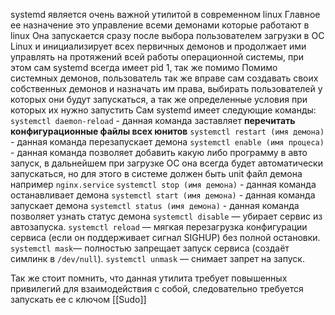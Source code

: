 systemd является очень важной утилитой в современном linux
Главное ее назначение это управление всеми демонами которые работают в linux
Она запускается сразу после выбора пользователем загрузки в OC Linux и инициализирует всех первичных демонов и продолжает ими управлять на протяжений всей работы операционной системы, при этом сам systemd всегда имеет pid 1, так же помимо 
Помимо системных демонов, пользователь так же вправе сам создавать своих собственных демонов и назначать им права, выбирать пользователей у которых они будут запускаться, а так же определенные условия при которых их нужно запустить 
Сам systemd имеет следующие команды:
`systemctl daemon-reload` - данная команда заставляет **перечитать конфигурационные файлы всех юнитов**
`systemctl restart (имя демона)` - данная команда перезапускает демона
`systemctl enable (имя процеса)` - данная команда позволяет добавить какую либо программу в авто запуск, в дальнейшем при загрузке OC она всегда будет автоматически запускаться, но для этого в системе должен быть unit файл демона например `nginx.service`
`systemctl stop (имя демона)` - данная команда останавливает демона
`systemctl start (имя демона)` - данная команда запускает демона
`systemctl status (имя демона)` - данная команда позволяет узнать статус демона
`systemctl disable` — убирает сервис из автозапуска.
`systemctl reload` — мягкая перезагрузка конфигурации сервиса (если он поддерживает сигнал SIGHUP) без полной остановки.
`systemctl mask`— полностью запрещает запуск сервиса (создаёт симлинк в `/dev/null`).
`systemctl unmask` — снимает запрет на запуск.

Так же стоит помнить, что данная утилита требует повышенных привилегий для взаимодействия с собой, следовательно требуется запускать ее с ключом [[Sudo]]
